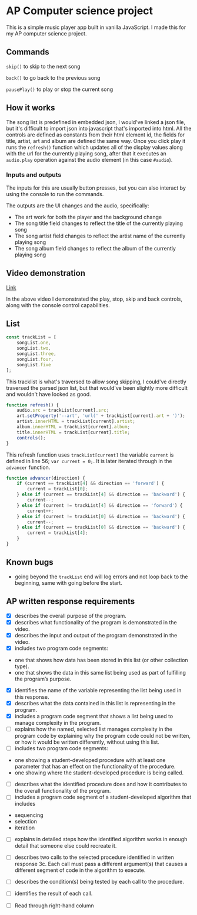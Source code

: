 # AP Computer science project

This is a simple music player app built in vanilla JavaScript. I made this for my AP computer science project.

## Commands

`skip()` to skip to the next song

`back()` to go back to the previous song

`pausePlay()` to play or stop the current song

## How it works

The song list is predefined in embedded json, I would've linked a json file, but it's difficult to import json into javascript that's imported into html.
All the controls are defined as constants from their html element id, the fields for title, artist, art and album are defined the same way.
Once you click play it runs the `refresh()` function which updates all of the display values along with the url for the currently playing song, after that it executes an `audio.play` operation against the audio element (in this case `#audio`).

### Inputs and outputs

The inputs for this are usually button presses, but you can also interact by using the console to run the commands.

The outputs are the UI changes and the audio, specifically:

- The art work for both the player and the background change
- The song title field changes to reflect the title of the currently playing song
- The song artist field changes to reflect the artist name of the currently playing song
- The song album field changes to reflect the album of the currently playing song

## Video demonstration

[Link](https://TODO:_ADD_LINK)

In the above video I demonstrated the play, stop, skip and back controls, along with the console control capabilities.

## List

```js
const trackList = [
    songList.one,
    songList.two,
    songList.three,
    songList.four,
    songList.five
];
```

This tracklist is what's traversed to allow song skipping, I could've directly traversed the parsed json list, but that would've been slightly more difficult and wouldn't have looked as good.

```js
function refresh() {
    audio.src = trackList[current].src;
    art.setProperty('--art', 'url(' + trackList[current].art + ')');
    artist.innerHTML = trackList[current].artist;
    album.innerHTML = trackList[current].album;
    title.innerHTML = trackList[current].title;
    controls();
}
```

This refresh function uses `trackList[current]` the variable `current` is defined in line 56; `var current = 0;`. It is later iterated through in the `advancer` function.

```js
function advancer(direction) {
    if (current == trackList[4] && direction == 'forward') {
        current = trackList[0];
    } else if (current == trackList[4] && direction == 'backward') {
        current--;
    } else if (current != trackList[4] && direction == 'forward') {
        current++;
    } else if (current != trackList[0] && direction == 'backward') {
        current--;
    } else if (current == trackList[0] && direction == 'backward') {
        current = trackList[4];
    }
}
```

## Known bugs

- going beyond the `trackList` end will log errors and not loop back to the beginning, same with going before the start.

## AP written response requirements

- [x] describes the overall purpose of the program.
- [x] describes what functionality of the program is demonstrated in the video.
- [x] describes the input and output of the program demonstrated in the video.
- [x] includes two program code segments:

- one that shows how data has been stored in this list (or other collection type).
- one that shows the data in this same list being used as part of fulfilling the program’s purpose.

- [x] identifies the name of the variable representing the list being used in this response.
- [x] describes what the data contained in this list is representing in the program.
- [x] includes a program code segment that shows a list being used to manage complexity in the program.
- [ ] explains how the named, selected list manages complexity in the program code by explaining why the program code could not be written, or how it would be written differently, without using this list.
- [ ] includes two program code segments:

- one showing a student-developed procedure with at least one parameter that has an effect on the functionality of the procedure.
- one showing where the student-developed procedure is being called.

- [ ] describes what the identified procedure does and how it contributes to the overall functionality of the program.
- [ ] includes a program code segment of a student-developed algorithm that includes

- sequencing
- selection
- iteration

- [ ] explains in detailed steps how the identified algorithm works in enough detail that someone else could recreate it.
- [ ] describes two calls to the selected procedure identified in written response 3c. Each call must pass a different argument(s) that causes a different segment of code in the  algorithm to execute.
- [ ] describes the condition(s) being tested by each call to the procedure.
- [ ] identifies the result of each call.

- [ ] Read through right-hand column

